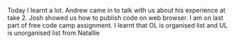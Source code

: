 Today I learnt a lot. Andrew came in to talk with us about his experience at take 2. Josh showed us how to publish code on web browser. I am on last part of free code camp assignment. I learnt that OL is organised list and UL is unorganised list from Natallie